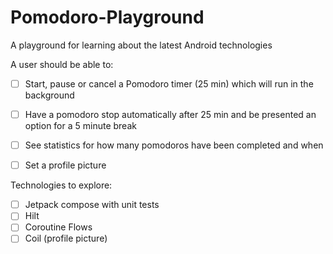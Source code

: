 # Pomodoro-Playground
A playground for learning about the latest Android technologies

A user should be able to:
-  [ ] Start, pause or cancel a Pomodoro timer (25 min) which will run in the background
-  [ ] Have a pomodoro stop automatically after 25 min and be presented an option for a 5 minute break
-  [ ] See statistics for how many pomodoros have been completed and when
-  [ ] Set a profile picture



Technologies to explore:
- [ ] Jetpack compose with unit tests
- [ ] Hilt
- [ ] Coroutine Flows
- [ ] Coil (profile picture)
